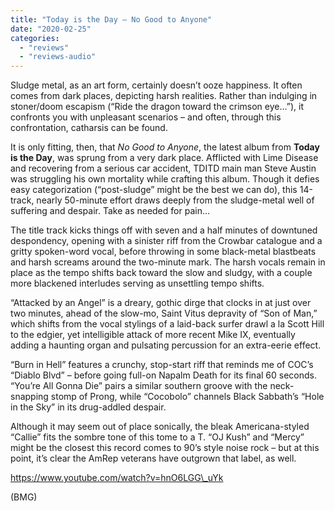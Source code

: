 ```yaml
---
title: "Today is the Day – No Good to Anyone"
date: "2020-02-25"
categories: 
  - "reviews"
  - "reviews-audio"
---
```


Sludge metal, as an art form, certainly doesn’t ooze happiness. It often comes from dark places, depicting harsh realities. Rather than indulging in stoner/doom escapism (“Ride the dragon toward the crimson eye…”), it confronts you with unpleasant scenarios – and often, through this confrontation, catharsis can be found.

It is only fitting, then, that _No Good to Anyone_, the latest album from **Today is the Day**, was sprung from a very dark place. Afflicted with Lime Disease and recovering from a serious car accident, TDITD main man Steve Austin was struggling his own mortality while crafting this album. Though it defies easy categorization (“post-sludge” might be the best we can do), this 14-track, nearly 50-minute effort draws deeply from the sludge-metal well of suffering and despair. Take as needed for pain…

The title track kicks things off with seven and a half minutes of downtuned despondency, opening with a sinister riff from the Crowbar catalogue and a gritty spoken-word vocal, before throwing in some black-metal blastbeats and harsh screams around the two-minute mark. The harsh vocals remain in place as the tempo shifts back toward the slow and sludgy, with a couple more blackened interludes serving as unsettling tempo shifts.

“Attacked by an Angel” is a dreary, gothic dirge that clocks in at just over two minutes, ahead of the slow-mo, Saint Vitus depravity of “Son of Man,” which shifts from the vocal stylings of a laid-back surfer drawl a la Scott Hill to the edgier, yet intelligible attack of more recent Mike IX, eventually adding a haunting organ and pulsating percussion for an extra-eerie effect.

“Burn in Hell” features a crunchy, stop-start riff that reminds me of COC’s “Diablo Blvd” – before going full-on Napalm Death for its final 60 seconds. “You’re All Gonna Die” pairs a similar southern groove with the neck-snapping stomp of Prong, while “Cocobolo” channels Black Sabbath’s “Hole in the Sky” in its drug-addled despair.

Although it may seem out of place sonically, the bleak Americana-styled “Callie” fits the sombre tone of this tome to a T. “OJ Kush” and “Mercy” might be the closest this record comes to 90’s style noise rock – but at this point, it’s clear the AmRep veterans have outgrown that label, as well.

https://www.youtube.com/watch?v=hnO6LGG\_uYk

(BMG)
